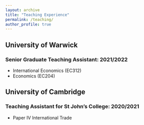 ```yaml
---
layout: archive
title: "Teaching Experience"
permalink: /teaching/
author_profile: true
---
```


## University of Warwick 
### Senior Graduate Teaching Assistant: 2021/2022 
* International Economics (EC312)
* Economics (EC204)

## University of Cambridge 
### Teaching Assistant for St John’s College: 2020/2021
* Paper IV International Trade




